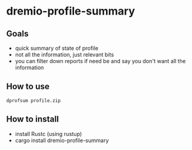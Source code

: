 # dremio-profile-summary

## Goals

* quick summary of state of profile
* not all the information, just relevant bits
* you can filter down reports if need be and say you don't want all the information

## How to use

    dprofsum profile.zip

## How to install

* install Rustc (using rustup)
* cargo install dremio-profile-summary
